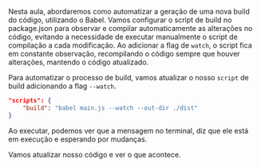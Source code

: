 Nesta aula, abordaremos como automatizar a geração de uma nova build do código, utilizando o Babel. Vamos configurar o script de build no package.json para observar e compilar automaticamente as alterações no código, evitando a necessidade de executar manualmente o script de compilação a cada modificação. Ao adicionar a flag de `watch`, o script fica em constante observação, recompilando o código sempre que houver alterações, mantendo o código atualizado.

Para automatizar o processo de build, vamos atualizar o nosso `script` de build adicionando a flag `--watch`.

```json
"scripts": {
	"build": "babel main.js --watch --out-dir ./dist"
}
```

Ao executar, podemos ver que a mensagem no terminal, diz que ele está em execução e esperando por mudanças.

Vamos atualizar nosso código e ver o que acontece.

